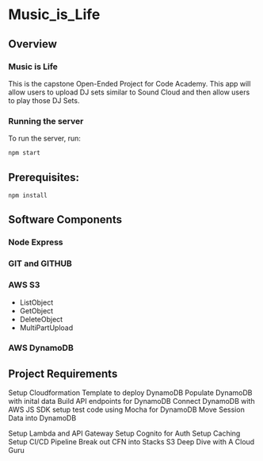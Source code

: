 # Music_is_Life

## Overview
### Music is Life
This is the capstone Open-Ended Project for Code Academy. This app will allow users to upload DJ sets similar to Sound Cloud and then allow users to play those DJ Sets.

### Running the server
To run the server, run:

```
npm start
```    

## Prerequisites:

```
npm install 
```

## Software Components
### Node Express

### GIT and GITHUB


### AWS S3
- ListObject
- GetObject
- DeleteObject
- MultiPartUpload

### AWS DynamoDB




## Project Requirements
Setup Cloudformation Template to deploy DynamoDB
Populate DynamoDB with inital data
Build API endpoints for DynamoDB
Connect DynamoDB with AWS JS SDK
setup test code using Mocha for DynamoDB
Move Session Data into DynamoDB


Setup Lambda and API Gateway
Setup Cognito for Auth
Setup Caching
Setup CI/CD Pipeline
Break out CFN into Stacks
S3 Deep Dive with A Cloud Guru













